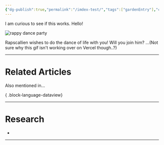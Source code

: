 ```yaml
---
{"dg-publish":true,"permalink":"/imdex-test/","tags":["gardenEntry"],"created":"2025-05-08T07:04:01.615-04:00"}
---
```





I am curious to see if this works. Hello!


![rappy dance party](/img/user/Files/rappydance.gif)

Rapscallien wishes to do the dance of life with you! Will you join him?
...(Not sure why this gif isn't working over on Vercel though..?)



---
# Related Articles
Also mentioned in...

{ .block-language-dataview}


---
# Research 
* 

---




